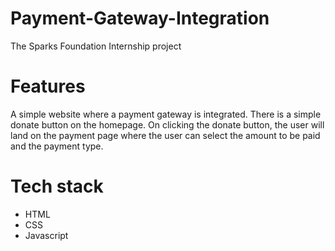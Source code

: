 # Payment-Gateway-Integration
The Sparks Foundation Internship project
# Features
A simple website where a payment gateway is integrated.
There is a simple donate button on the homepage. On clicking the donate button, the user will land on the payment page where the user can select the amount to be paid and the payment type.
# Tech stack
- HTML
- CSS
- Javascript


